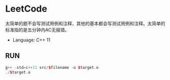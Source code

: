 # LeetCode

太简单的题不会写测试用例和注释，其他的基本都会写测试用例和注释。太简单的标准指的是五分钟内AC无报错。

- Language: C++ 11

## RUN

```c++
g++ -std=c++11 src/$filename -o $target.o
./$target.o
```
